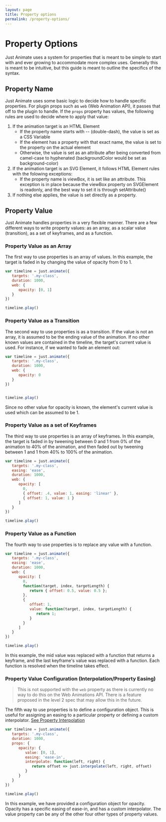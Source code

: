 ```yaml
---
layout: page
title: Property options
permalink: /property-options/
---
```


# Property Options

Just Animate uses a system for properties that is meant to be simple to start with and ever growing to accommodate more complex uses.  Generally this is meant to be intuitive, but this guide is meant to outline the specifics of the syntax.

## Property Name

Just Animate uses some basic logic to decide how to handle specific properties.  For plugin props such as ```web``` (Web Animation API), it passes that off to the plugin to handle.  If the ```props``` property has values, the following rules are used to decide where to apply that value:

1. If the animation target is an HTML Element
   - If the property name starts with -- (double-dash), the value is set as a CSS Variable
   - If the element has a property with that exact name, the value is set to the property on the actual element
   - Otherwise, the value is set as an attribute after being converted from camel-case to hyphenated (backgroundColor would be set as background-color)
2. If the animation target is an SVG Element, it follows HTML Element rules with the folowing exceptions:
   - If the property name is viewBox, it is set like an attribute. This exception is in place because the viewBox property on SVGElement is readonly, and the best way to set it is through setAttribute()
3. If nothing else applies, the value is set directly as a property.


## Property Value

Just Animate handles properties in a very flexible manner.  There are a few different ways to write property values: as an array, as a scalar value (transition), as a set of keyframes, and as a function.

### Property Value as an Array

The first way to use properties is an array of values.  In this example, the target is faded in by changing the value of opacity from 0 to 1.

```js
var timeline = just.animate({
   targets: '.my-class',
   duration: 1000,
   web: {
      opacity: [0, 1]
   }
})

timeline.play()

```

### Property Value as a Transition

The second way to use properties is as a transition.  If the value is not an array, it is assumed to be the ending value of the animation.  If no other known values are contained in the timeline, the target's current value is used.  For instance, if we wanted to fade an element out:

```js
var timeline = just.animate({
   targets: '.my-class',
   duration: 1000,
   web: {
      opacity: 0
   }
})


timeline.play()
```

Since no other value for opacity is known, the element's current value is used which can be assumed to be 1.


### Property Value as a set of Keyframes

The third way to use properties is an array of keyframes.  In this example, the target is faded in by tweening between 0 and 1 from 0% of the animation to 40% of the animation, and then faded out by tweening between 1 and 1 from 40% to 100% of the animation.

```js
var timeline = just.animate({
   targets: '.my-class',
   easing: 'ease',
   duration: 1000,
   web: {
      opacity: [
        0,
        { offset: .4, value: 1, easing: 'linear' },
        { offset: 1, value: 1 }
      ]
   }
})

timeline.play()

```

### Property Value as a Function

The fourth way to use properties is to replace any value with a function.

```js
var timeline = just.animate({
   targets: '.my-class',
   easing: 'ease',
   duration: 1000,
   web: {
      opacity: [
        0,
        function(target, index, targetLength) {
           return { offset: 0.5, value: 0.5 };
        },
        {
           offset: 1,
           value: function(target, index, targetLength) {
              return 1;
           }
        }
      ]
   }
})

timeline.play()
```
In this example, the mid value was replaced with a function that returns a keyframe, and the last keyframe's value was replaced with a function.  Each function is resolved when the timeline takes effect.


### Property Value Configuration (Interpolation/Property Easing)
> This is not supported with the ```web``` property as there is currently no way to do this on the Web Animations API.  There is a feature proposed in the level 2 spec that may allow this in the future.

The fifth way to use properties is to define a configuration object.  This is useful for assigning an easing to a particular property or defining a custom interpolator. [See Property Interpolation](/getting-started/prop-interpolation.md)

```js
var timeline = just.animate({
   targets: '.my-class',
   duration: 1000,
   props: {
      opacity: {
         value: [0, 1],
         easing: 'ease-in',
         interpolate: function(left, right) {
            return offset => just.interpolate(left, right, offset)
         }
      }
   }
})

timeline.play()
```
In this example, we have provided a configuration object for opacity.  Opacity has a specific easing of ease-in, and has a custom interpolator.  The value property can be any of the other four other types of property values.
